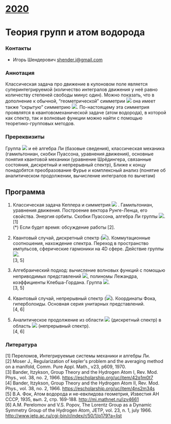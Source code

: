 # [__2020__](./README.md)

# Теория групп и атом водорода

### Контакты
* Игорь Шендерович <shender.i@gmail.com>

### Аннотация
Классическая задача про движение в кулоновом поле является суперинтегрируемой (количество интегралов движения у неё равно количеству степеней свободы минус один). Можно показать, что в дополнение к обычной, “геометрической” симметрии <img src="https://render.githubusercontent.com/render/math?math=O(3)"> она имеет также “скрытую” симметрию <img src="https://render.githubusercontent.com/render/math?math=O(4)">. По-настоящему эта симметрия проявлятся в квантовомеханической задаче (атом водорода), в которой как спектр, так и волновые функции можно найти с помощью теоретико-групповых методов. 

### Пререквизиты
Группа <img src="https://render.githubusercontent.com/render/math?math=SU(2)">  и её алгебра Ли (базовые сведения), классическая механика (гамильтониан, скобки Пуассона, уравнения движения), основные понятия квантовой механики (уравнение Шрёдингера, связанные состояния, дискретный и непрерывный спектр), Ближе к концу понадобятся преобразование Фурье и комплексный анализ (понятие об аналитическом продолжении, вычисление интегралов по вычетам) 

## Программа

1.  Классическая задача Кеплера и симметрия <img src="https://render.githubusercontent.com/render/math?math=SO(4)"> .
Гамильтониан, уравнения движения. Построение вектора Рунге-Ленца, его свойства. Энергия орбиты. Скобки Пуассона, алгебра Ли группы <img src="https://render.githubusercontent.com/render/math?math=SO(4)">.  
[1]  
(*) Если будет время: обсуждение работы [2].

2. Квантовый случай, дискретный спектр (<img src="https://render.githubusercontent.com/render/math?math=E \lt 0">). 
Коммутационные соотношения, нахождение спектра. Переход в пространство импульсов, сферические гармоники на 4D сфере. Действие группы <img src="https://render.githubusercontent.com/render/math?math=O(4)">.  
[3, 5]

3. Алгебраический подход: вычисление волновых функций с помощью неприводимых представлений <img src="https://render.githubusercontent.com/render/math?math=SU(2)">, полиномы Лежандра, коэффициенты Клебша-Гордана. Группа <img src="https://render.githubusercontent.com/render/math?math=O(1, 4)">.  
[3, 5]

4. Квантовый случай, непрерывный спектр (<img src="https://render.githubusercontent.com/render/math?math=E \gt 0">). Координаты Фока, гиперболоиды. Основная серия унитарных представлений.  
[4, 6]

5. Аналитическое продолжение из области <img src="https://render.githubusercontent.com/render/math?math=E \lt 0"> (дискретный спектр) в область <img src="https://render.githubusercontent.com/render/math?math=E \gt 0"> (непрерывный спектр).  
[4, 6] 

### Литература

[1] Переломов, Интегрируемые системы механики и алгебры Ли.  
[2] Moser J., Regularization of kepler's problem and the averaging method on a manifold, Comm. Pure Appl. Math., v23, p609, 1970.  
[3] Bander, Itzykson, Group Theory and the Hydrogen Atom I, Rev. Mod. Phys., vol. 38, no. 2, 1966. <https://escholarship.org/uc/item/42q1m0t7>  
[4] Bander, Itzykson, Group Theory and the Hydrogen Atom II, Rev. Mod. Phys., vol. 38, no. 2, 1966. <https://escholarship.org/uc/item/4ns2m34s>   
[5] В.А. Фок, Атом водорода и не-евклидова геометрия, Известия АН СССР, 1935, вып. 2, стр. 169-188. <http://mi.mathnet.ru/izv4661>  
[6] A.M. Perelomov and V.S. Popov, The Lorentz Group as a Dynamic Symmetry Group of the Hydrogen Atom, JETP, vol. 23, n. 1, july 1966. <http://www.jetp.ac.ru/cgi-bin/r/index/r/50/1/p179?a=list> 

